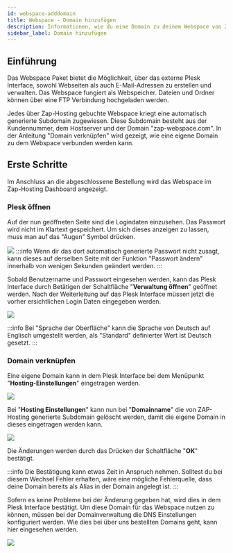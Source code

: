 ```yaml
---
id: webspace-adddomain
title: Webspace - Domain hinzufügen
description: Informationen, wie du eine Domain zu deinem Webspace von ZAP-Hosting hinzufügen kannst - ZAP-Hosting.com Dokumentation
sidebar_label: Domain hinzufügen
---
```


## Einführung

Das Webspace Paket bietet die Möglichkeit, über das externe Plesk Interface, sowohl Webseiten als auch E-Mail-Adressen zu erstellen und verwalten. Das Webspace fungiert als Webspeicher. Dateien und Ordner können über eine FTP Verbindung hochgeladen werden.

Jedes über Zap-Hosting gebuchte Webspace kriegt eine automatisch generierte Subdomain zugewiesen. 
Diese Subdomain besteht aus der Kundennummer, dem Hostserver und der Domain "zap-webspace.com". In der Anleitung "Domain verknüpfen" wird gezeigt, wie eine eigene Domain zu dem Webspace verbunden werden kann.

## Erste Schritte

Im Anschluss an die abgeschlossene Bestellung wird das Webspace im Zap-Hosting Dashboard angezeigt.

### Plesk öffnen

Auf der nun geöffneten Seite sind die Logindaten einzusehen. Das Passwort wird nicht im Klartext gespeichert. Um sich dieses anzeigen zu lassen, muss man auf das "Augen" Symbol drücken.

![](https://user-images.githubusercontent.com/61953937/168204970-d1b1fef0-1ce9-46ca-8d4d-70007f1385b6.png)
:::info
Wenn dir das dort automatisch generierte Passwort nicht zusagt, kann dieses auf derselben Seite mit der Funktion "Passwort ändern" innerhalb von wenigen Sekunden geändert werden.
:::

Sobald Benutzername und Passwort eingesehen werden, kann das Plesk Interface durch Betätigen der Schaltfläche "**Verwaltung öffnen**" geöffnet werden. Nach der Weiterleitung auf das Plesk Interface müssen jetzt die vorher ersichtlichen Login Daten eingegeben werden.

![](https://user-images.githubusercontent.com/61953937/168205026-9544e888-89d2-4846-afaa-e1a0d948bec3.png)

:::info
Bei "Sprache der Oberfläche" kann die Sprache von Deutsch auf Englisch umgestellt werden, als "Standard" definierter Wert ist Deutsch gesetzt.
:::

### Domain verknüpfen

Eine eigene Domain kann in dem Plesk Interface bei dem Menüpunkt "**Hosting-Einstellungen**" eingetragen werden.

![](https://user-images.githubusercontent.com/61953937/168205062-797d10cd-5931-4561-9414-d060d8867dfa.png)

Bei "**Hosting Einstellungen**" kann nun bei "**Domainname**" die von ZAP-Hosting generierte Subdomain gelöscht werden, damit die eigene Domain in dieses eingetragen werden kann. 

![](https://user-images.githubusercontent.com/61953937/168205076-b0e4f340-cbc4-461e-beee-cbd8f89459e7.png)

Die Änderungen werden durch das Drücken der Schaltfläche "**OK**" bestätigt. 

:::info
Die Bestätigung kann etwas Zeit in Anspruch nehmen. Solltest du bei diesem Wechsel Fehler erhalten, wäre eine mögliche Fehlerquelle, dass deine Domain bereits als Alias in der Domain angelegt ist. 
:::

Sofern es keine Probleme bei der Änderung gegeben hat, wird dies in dem Plesk Interface bestätigt. Um diese Domain für das Webspace nutzen zu können, müssen bei der Domainverwaltung die DNS Einstellungen konfiguriert werden. 
Wie dies bei über uns bestellten Domains geht, kann hier eingesehen werden. 

![](https://user-images.githubusercontent.com/61953937/168205099-787c4cb4-5e03-408c-a588-43a4a622199f.png)
